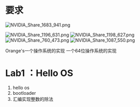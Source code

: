 # 要求
![NVIDIA_Share_1683_941.png](https://chillcharlie-img.oss-cn-hangzhou.aliyuncs.com/imgae/2023/03/09/d895355c65369f1ede72eb61c3f78224_NVIDIA_Share_1683_941.png)

![NVIDIA_Share_1196_631.png](https://chillcharlie-img.oss-cn-hangzhou.aliyuncs.com/imgae/2023/03/09/b517a3bbd562100d8453f8808cb6ac5f_NVIDIA_Share_1196_631.png)
![NVIDIA_Share_1198_627.png](https://chillcharlie-img.oss-cn-hangzhou.aliyuncs.com/imgae/2023/03/09/4564c0d7270cfde6b2a5c25cb6f79609_NVIDIA_Share_1198_627.png)
![NVIDIA_Share_760_473.png](https://chillcharlie-img.oss-cn-hangzhou.aliyuncs.com/imgae/2023/03/09/b922ece311d73fa8417323b63db8e9e2_NVIDIA_Share_760_473.png)
![NVIDIA_Share_1087_550.png](https://chillcharlie-img.oss-cn-hangzhou.aliyuncs.com/imgae/2023/03/09/f2d361f0c717f45b01a6069e91a4d529_NVIDIA_Share_1087_550.png)


Orange's一个操作系统的实现
一个64位操作系统的实现



# Lab1 ：Hello OS


1. hello os
2. bootloader
3. 汇编实现整数的除法